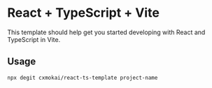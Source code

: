 # React + TypeScript + Vite

This template should help get you started developing with React and TypeScript in Vite.

## Usage

```shell
npx degit cxmokai/react-ts-template project-name
```
